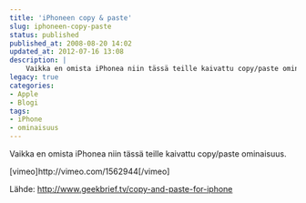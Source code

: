 ```yaml
---
title: 'iPhoneen copy & paste'
slug: iphoneen-copy-paste
status: published
published_at: 2008-08-20 14:02
updated_at: 2012-07-16 13:08
description: |
    Vaikka en omista iPhonea niin tässä teille kaivattu copy/paste ominaisuus. [vimeo]http://vimeo.com/1562944[/vimeo] Lähde: http://www.geekbrief.tv/copy-and-paste-for-iphone
legacy: true
categories:
- Apple
- Blogi
tags:
- iPhone
- ominaisuus
---
```


<p>Vaikka en omista iPhonea niin tässä teille kaivattu copy/paste ominaisuus.</p>
<p>[vimeo]http://vimeo.com/1562944[/vimeo]</p>
<p>Lähde: <a href="http://www.geekbrief.tv/copy-and-paste-for-iphone" target="_blank">http://www.geekbrief.tv/copy-and-paste-for-iphone</a></p>